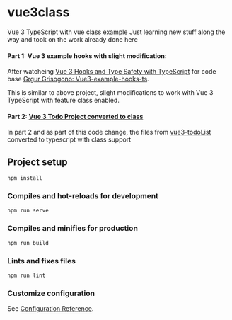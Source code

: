 # vue3class
Vue 3 TypeScript with vue class example 
Just learning new stuff along the way and took on the work already done here

#### Part 1: Vue 3 example hooks with slight modification:
 
After watcheing [Vue 3 Hooks and Type Safety with TypeScript](https://www.youtube.com/watch?v=aJdi-uEKYAc) 
for  code base [Grgur Grisogono: Vue3-example-hooks-ts](https://github.com/moduslabs/vue3-example-hooks-ts).

This is similar to above project, slight modifications to work with Vue 3 TypeScript with feature class enabled.

#### Part 2: [Vue 3 Todo Project converted to class](https://github.com/vahidhedayati/vue3-todolist)
In part 2 and as part of this code change, the files from 
[vue3-todoList](https://github.com/vahidhedayati/vue3-todolist) converted to typescript with class support
## Project setup
```
npm install
```

### Compiles and hot-reloads for development
```
npm run serve
```

### Compiles and minifies for production
```
npm run build
```

### Lints and fixes files
```
npm run lint
```

### Customize configuration
See [Configuration Reference](https://cli.vuejs.org/config/).
